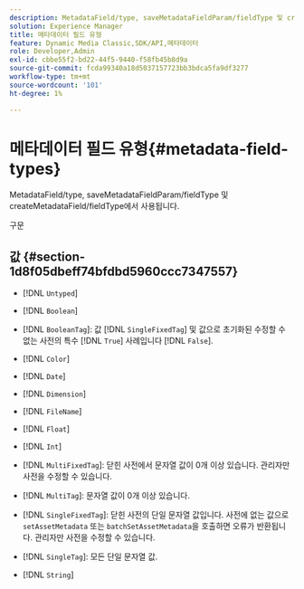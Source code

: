 ```yaml
---
description: MetadataField/type, saveMetadataFieldParam/fieldType 및 createMetadataField/fieldType에서 사용됩니다.
solution: Experience Manager
title: 메타데이터 필드 유형
feature: Dynamic Media Classic,SDK/API,메타데이터
role: Developer,Admin
exl-id: cbbe55f2-bd22-44f5-9440-f58fb45b8d9a
source-git-commit: fcda99340a18d5037157723bb3bdca5fa9df3277
workflow-type: tm+mt
source-wordcount: '101'
ht-degree: 1%

---
```


# 메타데이터 필드 유형{#metadata-field-types}

MetadataField/type, saveMetadataFieldParam/fieldType 및 createMetadataField/fieldType에서 사용됩니다.

구문

## 값 {#section-1d8f05dbeff74bfdbd5960ccc7347557}

* [!DNL `Untyped`]
* [!DNL `Boolean`]
* [!DNL `BooleanTag`]: 값  [!DNL `SingleFixedTag`] 및 값으로 초기화된 수정할 수 없는 사전의 특수  [!DNL `True`] 사례입니다  [!DNL `False`].

* [!DNL `Color`]
* [!DNL `Date`]
* [!DNL `Dimension`]
* [!DNL `FileName`]
* [!DNL `Float`]
* [!DNL `Int`]
* [!DNL `MultiFixedTag`]: 닫힌 사전에서 문자열 값이 0개 이상 있습니다. 관리자만 사전을 수정할 수 있습니다.
* [!DNL `MultiTag`]: 문자열 값이 0개 이상 있습니다.
* [!DNL `SingleFixedTag`]: 닫힌 사전의 단일 문자열 값입니다. 사전에 없는 값으로 `setAssetMetadata` 또는 `batchSetAssetMetadata`을 호출하면 오류가 반환됩니다. 관리자만 사전을 수정할 수 있습니다.

* [!DNL `SingleTag`]: 모든 단일 문자열 값.
* [!DNL `String`]
